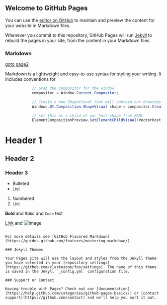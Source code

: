 ## Welcome to GitHub Pages

You can use the [editor on GitHub](https://github.com/clarkezone/foo/edit/master/README.md) to maintain and preview the content for your website in Markdown files.

Whenever you commit to this repository, GitHub Pages will run [Jekyll](https://jekyllrb.com/) to rebuild the pages in your site, from the content in your Markdown files.

### Markdown

[goto page2](page2)

Markdown is a lightweight and easy-to-use syntax for styling your writing. It includes conventions for

```cs
            // Grab the compositor for the window
            compositor = Window.Current.Compositor;

            // Create a new ShapeVisual that will contain our drawings
            Windows.UI.Composition.ShapeVisual shape = compositor.CreateShapeVisual();

            // set this as a child of our host shape from XAML
            ElementCompositionPreview.SetElementChildVisual(VectorHost, shape);
```

# Header 1
## Header 2
### Header 3

- Bulleted
- List

1. Numbered
2. List

**Bold** and _Italic_ and `Code` text

[Link](url) and ![Image](src)
```

For more details see [GitHub Flavored Markdown](https://guides.github.com/features/mastering-markdown/).

### Jekyll Themes

Your Pages site will use the layout and styles from the Jekyll theme you have selected in your [repository settings](https://github.com/clarkezone/foo/settings). The name of this theme is saved in the Jekyll `_config.yml` configuration file.

### Support or Contact

Having trouble with Pages? Check out our [documentation](https://help.github.com/categories/github-pages-basics/) or [contact support](https://github.com/contact) and we’ll help you sort it out.
